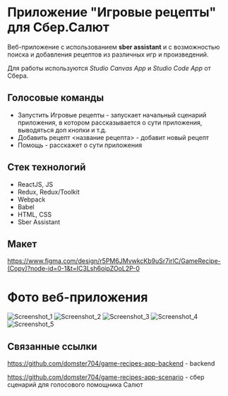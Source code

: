 # Приложение "Игровые рецепты" для Сбер.Салют 

Веб-приложение с использованием **sber assistant** и с возможностью поиска и добавления рецептов из различных игр и произведений. 

Для работы используются _Studio Canvas App_ и _Studio Code App_ от Сбера.

## Голосовые команды
- Запустить Игровые рецепты - запускает начальный сценарий приложения, в котором рассказывается о сути приложения, выводяться доп кнопки и т.д. 
- Добавить рецепт <название рецепта> - добавит новый рецепт
- Помощь - расскажет о сути приложения

## Стек технологий
- ReactJS, JS
- Redux, Redux/Toolkit 
- Webpack
- Babel
- HTML, CSS
- Sber Assistant

## Макет
https://www.figma.com/design/r5PM6JMvwkcKb9uSr7irlC/GameRecipe-(Copy)?node-id=0-1&t=IC3Lsh6oipZOoL2P-0

# Фото веб-приложения
![Screenshot_1](https://github.com/domster704/game-recipes-app-front/assets/61056244/b5fe16c0-0412-42ae-9468-db1ab4d19807)
![Screenshot_2](https://github.com/domster704/game-recipes-app-front/assets/61056244/557f60f6-9706-45bd-924e-5ef852676513)
![Screenshot_3](https://github.com/domster704/game-recipes-app-front/assets/61056244/ab43939e-4387-4a8c-af77-c4d7b89a396a)
![Screenshot_4](https://github.com/domster704/game-recipes-app-front/assets/61056244/43354e33-7480-48ff-85e8-b154f876e2f7)
![Screenshot_5](https://github.com/domster704/game-recipes-app-front/assets/61056244/01a45d70-c3cd-4816-96e1-8671d95d083f)

## Связанные ссылки
https://github.com/domster704/game-recipes-app-backend - backend

https://github.com/domster704/game-recipes-app-scenario - сбер сценарий для голосового помощника Салют


